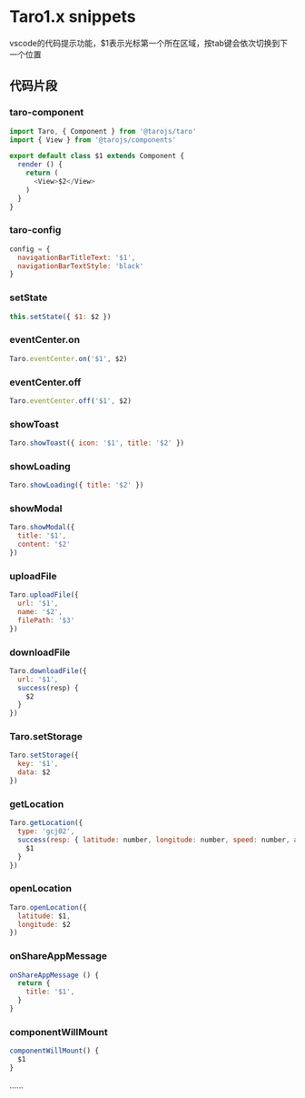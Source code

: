 # Taro1.x snippets

vscode的代码提示功能，$1表示光标第一个所在区域，按tab键会依次切换到下一个位置

## 代码片段

### taro-component

```javascript
import Taro, { Component } from '@tarojs/taro'
import { View } from '@tarojs/components'

export default class $1 extends Component {
  render () {
    return (
      <View>$2</View>
    )
  }
}
```

### taro-config

```javascript
config = {
  navigationBarTitleText: '$1',
  navigationBarTextStyle: 'black'
}
```

### setState

```javascript
this.setState({ $1: $2 })
```

### eventCenter.on

```javascript
Taro.eventCenter.on('$1', $2)
```

### eventCenter.off

```javascript
Taro.eventCenter.off('$1', $2)
```

### showToast

```javascript
Taro.showToast({ icon: '$1', title: '$2' })
```

### showLoading

```javascript
Taro.showLoading({ title: '$2' })
```

### showModal

```javascript
Taro.showModal({
  title: '$1',
  content: '$2'
})
```

### uploadFile

```javascript
Taro.uploadFile({
  url: '$1',
  name: '$2',
  filePath: '$3'
})
```

### downloadFile

```javascript
Taro.downloadFile({
  url: '$1',
  success(resp) {
    $2
  }
})
```

### Taro.setStorage

```javascript
Taro.setStorage({
  key: '$1',
  data: $2
})
```


### getLocation

```javascript
Taro.getLocation({
  type: 'gcj02',
  success(resp: { latitude: number, longitude: number, speed: number, accuracy: number, altitude: number, verticalAccuracy: number, horizontalAccuracy: number }) {
    $1
  }
})
```

### openLocation

```javascript
Taro.openLocation({
  latitude: $1,
  longitude: $2
})
```

### onShareAppMessage

```javascript
onShareAppMessage () {
  return {
    title: '$1',
  }
}
```

### componentWillMount

```javascript
componentWillMount() {
  $1
}
```

......